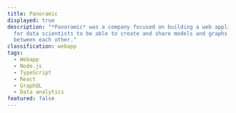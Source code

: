 ```yaml
---
title: Panoramic
displayed: true
description: "*Panoramic* was a company focused on building a web application
  for data scientists to be able to create and share models and graphs in
  between each other."
classification: webapp
tags:
  - Webapp
  - Node.js
  - TypeScript
  - React
  - GraphQL
  - Data analytics
featured: false
---
```

